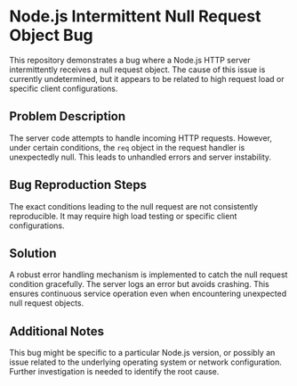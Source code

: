 # Node.js Intermittent Null Request Object Bug

This repository demonstrates a bug where a Node.js HTTP server intermittently receives a null request object.  The cause of this issue is currently undetermined, but it appears to be related to high request load or specific client configurations.

## Problem Description

The server code attempts to handle incoming HTTP requests. However, under certain conditions, the `req` object in the request handler is unexpectedly null. This leads to unhandled errors and server instability.

## Bug Reproduction Steps

The exact conditions leading to the null request are not consistently reproducible. It may require high load testing or specific client configurations.

## Solution

A robust error handling mechanism is implemented to catch the null request condition gracefully. The server logs an error but avoids crashing. This ensures continuous service operation even when encountering unexpected null request objects.

## Additional Notes

This bug might be specific to a particular Node.js version, or possibly an issue related to the underlying operating system or network configuration.  Further investigation is needed to identify the root cause.